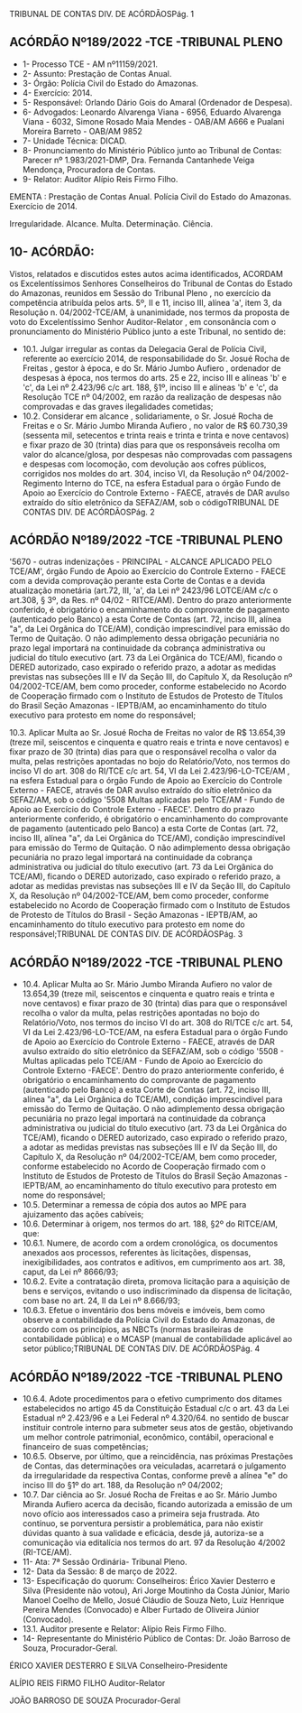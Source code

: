TRIBUNAL DE CONTAS DIV. DE ACÓRDÃOSPág. 1

## ACÓRDÃO Nº189/2022 -TCE -TRIBUNAL PLENO

- 1- Processo TCE - AM nº11159/2021.
- 2- Assunto: Prestação de Contas Anual.
- 3- Órgão: Polícia Civil do Estado do Amazonas.
- 4- Exercício: 2014.
- 5- Responsável: Orlando Dário Gois do Amaral (Ordenador de Despesa).
- 6- Advogados: Leonardo  Alvarenga  Viana  -  6956, Eduardo  Alvarenga  Viana  -  6032, Simone Rosado Maia Mendes - OAB/AM A666 e Pualani Moreira Barreto - OAB/AM 9852
- 7- Unidade Técnica: DICAD.
- 8- Pronunciamento  do  Ministério  Público  junto  ao  Tribunal  de  Contas: Parecer  nº 1.983/2021-DMP, Dra. Fernanda Cantanhede Veiga Mendonça, Procuradora de Contas.
- 9- Relator: Auditor Alípio Reis Firmo Filho.

EMENTA :  Prestação de Contas Anual. Polícia Civil do Estado do Amazonas. Exercício de 2014.

Irregularidade. Alcance. Multa. Determinação. Ciência.

## 10-  ACÓRDÃO:

Vistos, relatados e discutidos estes autos acima identificados, ACORDAM os Excelentíssimos Senhores Conselheiros do Tribunal de Contas do Estado do Amazonas, reunidos em Sessão do Tribunal Pleno , no exercício da competência atribuída pelos arts. 5º, II e 11, inciso III, alínea 'a', item 3, da Resolução n. 04/2002-TCE/AM, à unanimidade, nos termos da proposta de voto do Excelentíssimo Senhor Auditor-Relator , em consonância com o pronunciamento do Ministério Público junto a este Tribunal, no sentido de:

- 10.1. Julgar irregular as contas da Delegacia Geral de Polícia Civil, referente ao exercício 2014, de responsabilidade do Sr. Josué Rocha de Freitas , gestor à época, e do Sr. Mário Jumbo Aufiero , ordenador de despesas à época, nos termos do arts. 25 e 22, inciso III e alíneas 'b' e 'c', da Lei nº 2.423/96 c/c art. 188, §1º, inciso III e alíneas 'b' e 'c', da Resolução TCE nº 04/2002, em razão da realização de despesas não comprovadas e das graves ilegalidades cometidas;
- 10.2. Considerar em alcance , solidariamente, o Sr. Josué Rocha de Freitas e  o Sr. Mário  Jumbo  Miranda  Aufiero , no  valor  de R$  60.730,39 (sessenta  mil,  setecentos  e  trinta  reais  e  trinta  e  trinta  e  nove centavos) e fixar prazo de 30 (trinta) dias para que os responsáveis recolha om valor do alcance/glosa, por despesas não comprovadas com passagens  e  despesas  com  locomoção,  com  devolução  aos  cofres públicos, corrigidos nos moldes do art. 304, inciso VI, da Resolução nº 04/2002- Regimento Interno do TCE, na esfera Estadual para o órgão Fundo de Apoio ao Exercício do Controle Externo - FAECE, através de DAR avulso  extraído  do  sítio  eletrônico  da  SEFAZ/AM,  sob  o  códigoTRIBUNAL DE CONTAS DIV. DE ACÓRDÃOSPág. 2

## ACÓRDÃO Nº189/2022 -TCE -TRIBUNAL PLENO

'5670  -  outras  indenizações  -  PRINCIPAL  -  ALCANCE  APLICADO PELO TCE/AM', órgão Fundo de Apoio ao Exercício do Controle Externo - FAECE com a devida comprovação perante esta Corte de Contas e a devida  atualização  monetária  (art.72,  III,  'a',  da  Lei  nº  2423/96  LOTCE/AM c/c o art.308, § 3º, da Res. nº 04/02 - RITCE/AM). Dentro do prazo  anteriormente  conferido,  é  obrigatório  o  encaminhamento  do comprovante de pagamento (autenticado pelo Banco) a esta Corte de Contas  (art.  72,  inciso  III,  alínea  "a",  da  Lei  Orgânica  do  TCE/AM), condição imprescindível  para  emissão  do  Termo  de  Quitação.  O  não adimplemento dessa obrigação pecuniária no prazo legal importará na continuidade da cobrança administrativa ou judicial do título executivo (art. 73 da Lei Orgânica do TCE/AM), ficando o DERED autorizado, caso expirado o referido prazo, a adotar as medidas previstas nas subseções III e IV da Seção III, do Capítulo X, da Resolução nº 04/2002-TCE/AM, bem como proceder, conforme estabelecido no Acordo de Cooperação firmado com o Instituto de Estudos de Protesto de Títulos do Brasil  Seção Amazonas - IEPTB/AM, ao encaminhamento do título executivo para protesto em nome do responsável;

10.3. Aplicar Multa ao Sr. Josué Rocha de Freitas no valor de R$ 13.654,39 (treze  mil,  seiscentos  e  cinquenta  e  quatro  reais  e  trinta  e  nove centavos) e  fixar prazo  de  30  (trinta)  dias para  que  o  responsável recolha  o  valor  da  multa,  pelas  restrições  apontadas  no  bojo  do Relatório/Voto, nos termos do inciso VI do art. 308 do RI/TCE c/c art. 54, VI da Lei 2.423/96-LO-TCE/AM , na esfera Estadual para o órgão Fundo de Apoio ao Exercício do Controle Externo - FAECE, através de DAR avulso extraído do sítio eletrônico da SEFAZ/AM, sob o código '5508 Multas  aplicadas  pelo  TCE/AM  -  Fundo  de  Apoio  ao  Exercício  do Controle Externo - FAECE'. Dentro do prazo anteriormente conferido, é obrigatório o encaminhamento do comprovante de pagamento (autenticado pelo Banco) a esta Corte de Contas (art. 72, inciso III, alínea "a", da Lei Orgânica do TCE/AM), condição imprescindível para emissão do Termo de Quitação. O não adimplemento dessa obrigação pecuniária no prazo legal importará na continuidade da cobrança administrativa ou judicial do título executivo (art. 73 da Lei Orgânica do TCE/AM), ficando o  DERED  autorizado,  caso  expirado  o  referido  prazo,  a  adotar  as medidas previstas nas subseções III e IV da Seção III, do Capítulo X, da Resolução nº 04/2002-TCE/AM, bem como proceder, conforme estabelecido  no  Acordo  de  Cooperação  firmado  com  o  Instituto  de Estudos de Protesto de Títulos do Brasil - Seção Amazonas - IEPTB/AM, ao  encaminhamento  do  título  executivo  para  protesto  em  nome  do responsável;TRIBUNAL DE CONTAS DIV. DE ACÓRDÃOSPág. 3

## ACÓRDÃO Nº189/2022 -TCE -TRIBUNAL PLENO

- 10.4. Aplicar  Multa ao Sr.  Mário  Jumbo  Miranda  Aufiero no  valor  de 13.654,39 (treze mil, seiscentos e cinquenta e quatro reais e trinta e nove  centavos) e fixar prazo  de  30  (trinta) dias para  que  o responsável recolha o valor da multa, pelas restrições apontadas no bojo do Relatório/Voto, nos termos do inciso VI do art. 308 do RI/TCE c/c art. 54,  VI  da  Lei  2.423/96-LO-TCE/AM,  na  esfera  Estadual  para  o  órgão Fundo de Apoio ao Exercício do Controle Externo - FAECE, através de DAR avulso  extraído  do  sítio  eletrônico  da  SEFAZ/AM,  sob  o  código '5508 - Multas aplicadas pelo TCE/AM - Fundo de Apoio ao Exercício do Controle Externo -FAECE'.  Dentro do prazo anteriormente conferido, é obrigatório o encaminhamento do comprovante de pagamento (autenticado pelo Banco) a esta Corte de Contas (art. 72, inciso III, alínea "a", da Lei Orgânica do TCE/AM), condição imprescindível para emissão do Termo de Quitação. O não adimplemento dessa obrigação pecuniária no prazo legal importará na continuidade da cobrança administrativa ou judicial do título executivo (art. 73 da Lei Orgânica do TCE/AM), ficando o DERED autorizado, caso expirado o referido prazo, a adotar as medidas previstas nas subseções III e IV da Seção III, do Capítulo X, da Resolução nº 04/2002-TCE/AM, bem como proceder, conforme estabelecido no Acordo de Cooperação firmado com o Instituto de Estudos de Protesto de Títulos do Brasil  Seção Amazonas - IEPTB/AM, ao encaminhamento do título executivo para protesto em nome do responsável;
- 10.5. Determinar a  remessa de cópia dos autos ao MPE para ajuizamento das ações cabíveis;
- 10.6. Determinar à origem, nos termos do art. 188, §2º do RITCE/AM, que:
- 10.6.1. Numere, de acordo com a ordem cronológica, os documentos anexados aos processos, referentes às licitações, dispensas, inexigibilidades, aos contratos e aditivos, em cumprimento aos art. 38, caput, da Lei nº 8666/93;
- 10.6.2. Evite a contratação direta, promova licitação para a aquisição de bens e serviços, evitando o uso indiscriminado da dispensa de licitação, com base no art. 24, II da Lei nº 8.666/93;
- 10.6.3. Efetue  o  inventário  dos  bens  móveis  e  imóveis,  bem  como observe  a  contabilidade  da  Polícia  Civil  do  Estado  do  Amazonas,  de acordo com os princípios, as NBCTs (normas brasileiras de contabilidade pública) e o MCASP (manual de contabilidade aplicável ao setor público;TRIBUNAL DE CONTAS DIV. DE ACÓRDÃOSPág. 4

## ACÓRDÃO Nº189/2022 -TCE -TRIBUNAL PLENO

- 10.6.4. Adote procedimentos para o efetivo cumprimento dos ditames estabelecidos no artigo 45 da Constituição Estadual c/c o art. 43 da Lei Estadual nº 2.423/96 e a Lei Federal nº 4.320/64. no sentido de buscar instituir controle interno para submeter seus atos de gestão, objetivando um  melhor  controle  patrimonial,  econômico,  contábil,  operacional  e financeiro de suas competências;
- 10.6.5. Observe, por último, que a reincidência, nas próximas Prestações de Contas, das determinações ora veiculadas, acarretará o julgamento da irregularidade  da  respectiva  Contas,  conforme  prevê  a alínea "e" do inciso III do §1º do art. 188, da Resolução nº 04/2002;
- 10.7. Dar  ciência ao Sr. Josué  Rocha  de  Freitas e  ao Sr.  Mário  Jumbo Miranda Aufiero acerca da decisão, ficando autorizada a emissão de um  novo  ofício  aos  interessados  caso  a  primeira  seja  frustrada.  Ato contínuo, se porventura persistir a problemática, para não existir dúvidas quanto à sua validade e eficácia, desde já, autoriza-se a comunicação via editalícia nos termos do art. 97 da Resolução 4/2002 (RI-TCE/AM).
- 11-  Ata: 7ª Sessão Ordinária- Tribunal Pleno.
- 12-  Data da Sessão: 8 de março de 2022.
- 13-  Especificação do quorum: Conselheiros: Érico Xavier Desterro e Silva (Presidente não votou), Ari Jorge Moutinho da Costa Júnior, Mario Manoel Coelho de Mello, Josué Cláudio de Souza Neto, Luiz Henrique Pereira Mendes (Convocado) e Alber Furtado de Oliveira Júnior (Convocado).
- 13.1. Auditor presente e Relator: Alípio Reis Firmo Filho.
- 14-  Representante  do  Ministério  Público  de  Contas: Dr.  João  Barroso  de  Souza, Procurador-Geral.

ÉRICO XAVIER DESTERRO E SILVA Conselheiro-Presidente

ALÍPIO REIS FIRMO FILHO Auditor-Relator

JOÃO BARROSO DE SOUZA Procurador-Geral
